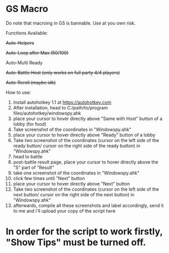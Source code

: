 # GS Macro

Do note that macroing in GS is bannable. Use at you own risk.

Functions Available:

~~Auto-Helpers~~

~~Auto-Loop after Max (50/100)~~

Auto-Multi Ready

~~Auto-Battle Host (only works on full party 4/4 players)~~

~~Auto-Reroll (maybe idk)~~

How to use:

1. Install autohotkey 1.1 at https://autohotkey.com
2. After installation, head to C:/path/to/program files/autohotkey/windowspy.ahk
3. place your cursor to hover directly above "Same with Host" button of a lobby (for food)
4. Take screenshot of the coordinates in "Windowspy.ahk"
5. place your cursor to hover directly above "Ready" button of a lobby
6. Take two screenshot of the coordinates (cursor on the left side of the ready button/ cursor on the right side of the ready button) in "Windowspy.ahk"
7. head to battle
8. post-battle result page, place your cursor to hover directly above the "S" part of "Result"
9. take one screenshot of the coordinates in "Windowspy.ahk"
10. click few times until "Next" button
11. place your cursor to hover directly above "Next" button
12. Take two screenshot of the coordinates (cursor on the left side of the next button/ cursor on the right side of the next button) in "Windowspy.ahk"
13. afterwards, compile all these screenshots and label accordingly, send it to me and i'll upload your copy of the script here

# In order for the script to work firstly, "Show Tips" must be turned off.
